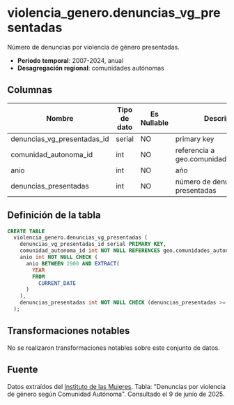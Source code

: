 # violencia_genero.denuncias_vg_presentadas

Número de denuncias por violencia de género presentadas.

- **Periodo temporal**: 2007-2024, anual
- **Desagregación regional**: comunidades autónomas

## Columnas

| Nombre | Tipo de dato | Es Nullable | Descripción |
| --- | --- | --- | --- |
| denuncias_vg_presentadas_id | serial | NO | primary key |
| comunidad_autonoma_id | int | NO | referencia a geo.comunidades_autonomas |
| anio | int | NO | año |
| denuncias_presentadas | int | NO | número de denuncias presentadas |

## Definición de la tabla

```sql
CREATE TABLE
  violencia_genero.denuncias_vg_presentadas (
    denuncias_vg_presentadas_id serial PRIMARY KEY,
    comunidad_autonoma_id int NOT NULL REFERENCES geo.comunidades_autonomas (comunidad_autonoma_id),
    anio int NOT NULL CHECK (
      anio BETWEEN 1900 AND EXTRACT(
        YEAR
        FROM
          CURRENT_DATE
      )
    ),
    denuncias_presentadas int NOT NULL CHECK (denuncias_presentadas >= 0)
  );
```

## Transformaciones notables
No se realizaron transformaciones notables sobre este conjunto de datos.

## Fuente
Datos extraídos del <a href="https://www.inmujeres.gob.es/MujerCifras/Violencia/AmbitoJudicial.htm" target="_blank">Instituto de las Mujeres</a>. Tabla: "Denuncias por violencia de género según Comunidad Autónoma".
Consultado el 9 de junio de 2025.
